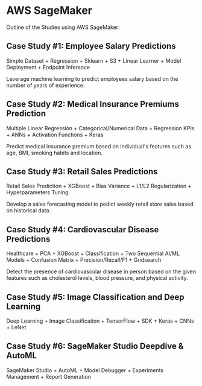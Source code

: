 # AWS SageMaker

Outline of the Studies using AWS SageMaker:

## Case Study #1: Employee Salary Predictions

Simple Dataset + Regression + Sklearn + S3 + Linear Learner + Model Deployment + Endpoint Inference

Leverage machine learning to predict employees salary based on the number of years of experience.

## Case Study #2: Medical Insurance Premiums Prediction

Multiple Linear Regression + Categorical/Numerical Data + Regression KPIs + ANNs + Activation Functions + Keras

Predict medical insurance premium based on individual's features such as age, BMI, smoking habits and location.

## Case Study #3: Retail Sales Predictions

Retail Sales Prediction + XGBoost + Bias Variance + L1/L2 Regularization + Hyperparameters Tuning

Develop a sales forecasting model to pedict weekly retail store sales based on historical data.

## Case Study #4: Cardiovascular Disease Predictions

Healthcare + PCA + XGBoost + Classification + Two Sequential AI/ML Models + Confusion Matrix + Precision/Recall/F1 + Gridsearch

Detect the presence of cardiovascular disease in person based on the given features such as cholesterol levels, blood pressure, and physical activity.

## Case Study #5: Image Classification and Deep Learning

Deep Learning + Image Classification + TensorFlow + SDK + Keras + CNNs + LeNet

## Case Study #6: SageMaker Studio Deepdive & AutoML

SageMaker Studio + AutoML + Model Debugger + Experiments Management + Report Generation
